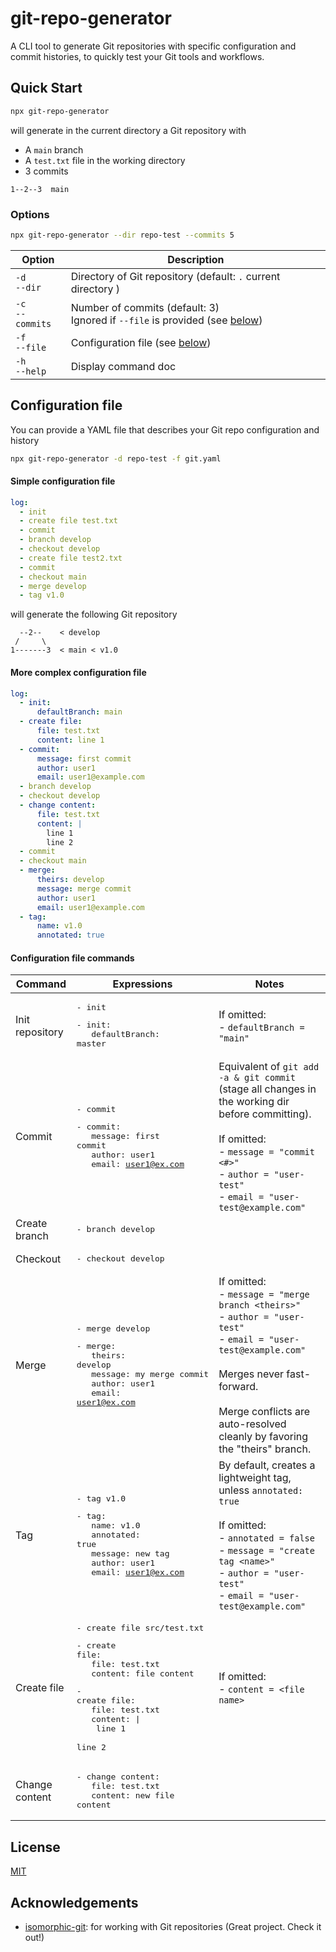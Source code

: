 # git-repo-generator

A CLI tool to generate Git repositories with specific configuration and commit histories, to quickly test your Git tools and workflows.

## Quick Start

```sh
npx git-repo-generator
```

will generate in the current directory a Git repository with

- A `main` branch
- A `test.txt` file in the working directory
- 3 commits

```
1--2--3  main
```

### Options

```sh
npx git-repo-generator --dir repo-test --commits 5
```

| Option                 | Description                                                                                             |
| ---------------------- | ------------------------------------------------------------------------------------------------------- |
| `-d` <br/> `--dir`     | Directory of Git repository (default: `.` current directory )                                           |
| `-c` <br/> `--commits` | Number of commits (default: 3) <br/> Ignored if `--file` is provided (see [below](#configuration-file)) |
| `-f` <br/> `--file`    | Configuration file (see [below](#configuration-file))                                                   |
| `-h` <br/> `--help`    | Display command doc                                                                                     |

## Configuration file

You can provide a YAML file that describes your Git repo configuration and history

```sh
npx git-repo-generator -d repo-test -f git.yaml
```

#### Simple configuration file

```yaml
log:
  - init
  - create file test.txt
  - commit
  - branch develop
  - checkout develop
  - create file test2.txt
  - commit
  - checkout main
  - merge develop
  - tag v1.0
```

will generate the following Git repository

```
  --2--    < develop
 /     \
1-------3  < main < v1.0
```

#### More complex configuration file

```yaml
log:
  - init:
      defaultBranch: main
  - create file:
      file: test.txt
      content: line 1
  - commit:
      message: first commit
      author: user1
      email: user1@example.com
  - branch develop
  - checkout develop
  - change content:
      file: test.txt
      content: |
        line 1
        line 2
  - commit
  - checkout main
  - merge:
      theirs: develop
      message: merge commit
      author: user1
      email: user1@example.com
  - tag:
      name: v1.0
      annotated: true
```

#### Configuration file commands

| Command         | Expressions                                                                                                                                                                                                                                                                                             | Notes                                                                                                                                                                                                                                              |
| --------------- | ------------------------------------------------------------------------------------------------------------------------------------------------------------------------------------------------------------------------------------------------------------------------------------------------------- | -------------------------------------------------------------------------------------------------------------------------------------------------------------------------------------------------------------------------------------------------- |
| Init repository | <pre>- init</pre> <pre>- init:<br>&nbsp;&nbsp;&nbsp;defaultBranch: master</pre>                                                                                                                                                                                                                         | If omitted: <br> - `defaultBranch = "main"`                                                                                                                                                                                                        |
| Commit          | <pre>- commit</pre> <pre>- commit:<br>&nbsp;&nbsp;&nbsp;message: first commit<br>&nbsp;&nbsp;&nbsp;author: user1<br>&nbsp;&nbsp;&nbsp;email: user1@ex.com</pre>                                                                                                                                         | Equivalent of `git add -a & git commit` (stage all changes in the working dir before committing).<br><br> If omitted: <br> - `message = "commit <#>"` <br> - `author = "user-test"`<br> - `email = "user-test@example.com"`                        |
| Create branch   | <pre>- branch develop</pre>                                                                                                                                                                                                                                                                             |
| Checkout        | <pre>- checkout develop</pre>                                                                                                                                                                                                                                                                           |
| Merge           | <pre>- merge develop</pre> <pre>- merge:<br>&nbsp;&nbsp;&nbsp;theirs: develop<br>&nbsp;&nbsp;&nbsp;message: my merge commit<br>&nbsp;&nbsp;&nbsp;author: user1<br>&nbsp;&nbsp;&nbsp;email: user1@ex.com</pre>                                                                                           | If omitted: <br> - `message = "merge branch <theirs>"` <br> - `author = "user-test"`<br> - `email = "user-test@example.com"`<br><br> Merges never fast-forward.<br><br> Merge conflicts are auto-resolved cleanly by favoring the "theirs" branch. |
| Tag             | <pre>- tag v1.0</pre> <pre>- tag:<br>&nbsp;&nbsp;&nbsp;name: v1.0<br>&nbsp;&nbsp;&nbsp;annotated: true<br>&nbsp;&nbsp;&nbsp;message: new tag<br>&nbsp;&nbsp;&nbsp;author: user1<br>&nbsp;&nbsp;&nbsp;email: user1@ex.com</pre>                                                                          | By default, creates a lightweight tag, unless `annotated: true`<br><br>If omitted: <br> - `annotated = false`<br> - `message = "create tag <name>"` <br> - `author = "user-test"`<br> - `email = "user-test@example.com"`                          |
| Create file     | <pre>- create file src/test.txt</pre> <pre>- create file:<br>&nbsp;&nbsp;&nbsp;file: test.txt<br>&nbsp;&nbsp;&nbsp;content: file content</pre> <pre>- create file:<br>&nbsp;&nbsp;&nbsp;file: test.txt<br>&nbsp;&nbsp;&nbsp;content: \|<br>&nbsp;&nbsp;&nbsp; line 1<br>&nbsp;&nbsp;&nbsp; line 2</pre> | If omitted: <br> - `content = <file name>`                                                                                                                                                                                                         |
| Change content  | <pre>- change content:<br>&nbsp;&nbsp;&nbsp;file: test.txt<br>&nbsp;&nbsp;&nbsp;content: new file content</pre>                                                                                                                                                                                         |                                                                                                                                                                                                                                                    |

## License

[MIT](https://github.com/hhourani27/git-repo-generator/blob/main/LICENSE)

## Acknowledgements

- [isomorphic-git](https://github.com/isomorphic-git/isomorphic-git): for working with Git repositories (Great project. Check it out!)

